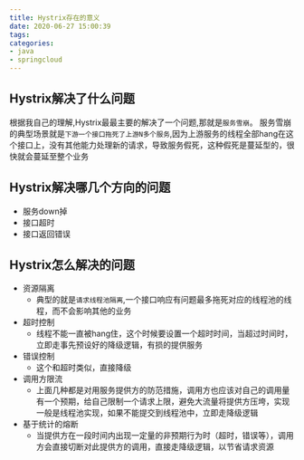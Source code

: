 ```yaml
---
title: Hystrix存在的意义
date: 2020-06-27 15:00:39
tags:
categories:
- java
- springcloud
---
```


## Hystrix解决了什么问题
根据我自己的理解,Hystrix最最主要的解决了一个问题,那就是`服务雪崩`。
服务雪崩的典型场景就是`下游一个接口拖死了上游N多个服务`,因为上游服务的线程全部hang在这个接口上，没有其他能力处理新的请求，导致服务假死，这种假死是蔓延型的，很快就会蔓延至整个业务

## Hystrix解决哪几个方向的问题
- 服务down掉
- 接口超时
- 接口返回错误

## Hystrix怎么解决的问题
- 资源隔离
    - 典型的就是`请求线程池隔离`,一个接口响应有问题最多拖死对应的线程池的线程，而不会影响其他的业务
- 超时控制
    - 线程不能一直被hang住，这个时候要设置一个超时时间，当超过时间时，立即走事先预设好的降级逻辑，有损的提供服务
- 错误控制
    - 这个和超时类似，直接降级
- 调用方限流
    - 上面几种都是对用服务提供方的防范措施，调用方也应该对自己的调用量有一个预期，给自己限制一个请求上限，避免大流量将提供方压垮，实现一般是线程池实现，如果不能提交到线程池中，立即走降级逻辑
- 基于统计的熔断
    - 当提供方在一段时间内出现一定量的非预期行为时（超时，错误等），调用方会直接切断对此提供方的调用，直接走降级逻辑，以节省请求资源